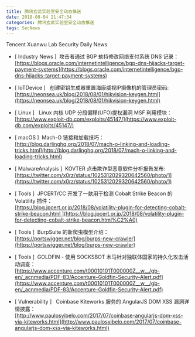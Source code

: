 ```yaml
---
title: 腾讯玄武实验室安全动态推送
date: 2018-08-04 21:47:34
categories: 腾讯玄武实验室安全动态推送
tags: SecNews
---
```


Tencent Xuanwu Lab Security Daily News  
* [ Industry News ]  攻击者通过 BGP 劫持修改网络支付系统 DNS 记录：   
[https://blogs.oracle.com/internetintelligence/bgp-dns-hijacks-target-payment-systems](https://blogs.oracle.com/internetintelligence/bgp-dns-hijacks-target-payment-systems)  

* [ IoTDevice ]   创建密钥生成器重置海康威视IP摄像机的管理员密码:   
[https://neonsea.uk/blog/2018/08/01/hikvision-keygen.html](https://neonsea.uk/blog/2018/08/01/hikvision-keygen.html)  

* [ Linux ]   Linux 内核 UDP 分段偏移(UFO)提权漏洞 MSF 利用模块：   
[https://www.exploit-db.com/exploits/45147/](https://www.exploit-db.com/exploits/45147/)  

* [ macOS ]  Mach-O 链接和加载技巧：   
[http://blog.darlinghq.org/2018/07/mach-o-linking-and-loading-tricks.html](http://blog.darlinghq.org/2018/07/mach-o-linking-and-loading-tricks.html)  

* [ MalwareAnalysis ]  KOVTER 点击欺诈型恶意软件分析报告发布:   
[https://twitter.com/x0rz/status/1025312029320642560/photo/1](https://twitter.com/x0rz/status/1025312029320642560/photo/1)  

* [ Tools ]  JPCERT/CC 开发了一款用于检测 Cobalt Strike Beacon 的 Volatility 插件：   
[https://blog.jpcert.or.jp/2018/08/volatility-plugin-for-detecting-cobalt-strike-beacon.html ](https://blog.jpcert.or.jp/2018/08/volatility-plugin-for-detecting-cobalt-strike-beacon.html%C2%A0)  

* [ Tools ]  BurpSuite 的新爬虫模型介绍：   
[https://portswigger.net/blog/burps-new-crawler](https://portswigger.net/blog/burps-new-crawler)  

* [ Tools ]  GOLDFIN - 使用 SOCKSBOT 木马针对独联体国家的持久化攻击活动调查：   
[https://www.accenture.com/t00010101T000000Z__w__/gb-en/_acnmedia/PDF-83/Accenture-Goldfin-Security-Alert.pdf](https://www.accenture.com/t00010101T000000Z__w__/gb-en/_acnmedia/PDF-83/Accenture-Goldfin-Security-Alert.pdf)  

* [ Vulnerability ]   Coinbase Kiteworks 服务的 AngularJS DOM XSS 漏洞详情披露：   
[http://www.paulosyibelo.com/2017/07/coinbase-angularjs-dom-xss-via-kiteworks.html](http://www.paulosyibelo.com/2017/07/coinbase-angularjs-dom-xss-via-kiteworks.html)  

